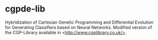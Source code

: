 # cgpde-lib
Hybridization of Cartesian Genetic Programming and Differential Evolution for Generating Classifiers based on Neural Networks. Modified version of the CGP-Library available in &lt;http://www.cgplibrary.co.uk/>.
